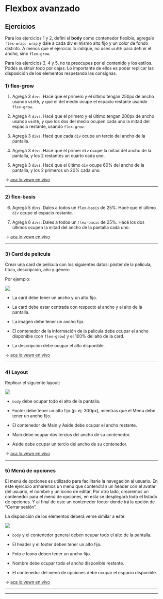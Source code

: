 # Flexbox avanzado

## Ejercicios

Para los ejercicios 1 y 2, definí el **body** como contenedor flexible, agregale `flex-wrap: wrap` y dale a cada div el mismo alto fijo y un color de fondo distinto. A menos que el ejercicio lo indique, no uses `width` para definir el ancho, sino `flex-grow`.  

Para los ejercicios 3, 4 y 5, no te preocupes por el contenido y los estilos. Podés sustituir todo por cajas. Lo importante de ellos es poder replicar las disposición de los elementos respetando las consignas.

### 1) flex-grow

1. Agregá 3 `divs`. Hacé que el primero y el último tengan 250px de ancho usando `width`, y que el del medio ocupe el espacio restante usando `flex-grow`.

2. Agregá 4 `divs`. Hacé que el primero y el último tengan 200px de ancho usando `width`, y que los dos del medio ocupen cada uno la mitad del espacio restante, usando `flex-grow`.

3. Agregá 3 `divs`. Hacé que cada `div` ocupe un tercio del ancho de la pantalla.

4. Agregá 3 `divs`. Hacé que el primer `div` ocupe la mitad del ancho de la pantalla, y los 2 restantes un cuarto cada uno.

5. Agregá 3 `divs`. Hacé que el último `div` ocupe 60% del ancho de la pantalla, y los 2 primeros un 20% cada uno.

-> [aca lo vewn en vivo](https://eugenia1984.github.io/ada-introduccion-frontend/clase05/flex-grow.html)

---

### 2) flex-basis

6. Agregá 5 `divs`. Dales a todos un `flex-basis` de 25%. Hacé que el último `div` ocupe el espacio restante.

7. Agregá 6 `divs`. Dales a todos un `flex-basis` de 25%. Hacé los dos últimos ocupen la mitad del ancho de la pantalla cada uno.

-> [aca lo vewn en vivo](https://eugenia1984.github.io/ada-introduccion-frontend/clase05/flex-basis.html)

---

### 3) Card de película

Crear una card de película con los siguientes datos: póster de la película, título, descripción, año y género

Por ejemplo:

![](https://i.ibb.co/z6hKMWp/Screen-Shot-2020-08-28-at-17-10-56.png)

- La card debe tener un ancho y un alto fijo.

- La card debe estar centrada con respecto al ancho y al alto de la pantalla.

- La imagen debe tener un ancho fijo.

- El contenedor de la información de la película debe ocupar el ancho disponible (con `flex-grow`) y el 100% del alto de la card.

- La descripción debe ocupar el alto disponible.

-> [aca lo vewn en vivo](https://eugenia1984.github.io/ada-introduccion-frontend/clase05/card-de-pelicula.html)

---

### 4) Layout

Replicar el siguiente layout:

![](https://i.ibb.co/0f0dzc8/Screen-Shot-2020-08-28-at-17-03-28.png)

- `body` debe ocupar todo el alto de la pantalla.

- Footer debe tener un alto fijo (p. ej. 300px), mientras que el  Menu debe tener un ancho fijo.

- El contenedor de Main y Aside debe ocupar el ancho restante.

- Main debe ocupar dos tercios del ancho de su contenedor.

- Aside debe ocupar un tercio del ancho de su contenedor.

-> [aca lo vewn en vivo](https://eugenia1984.github.io/ada-introduccion-frontend/clase05/layoout.html)

---

### 5) Menú de opciones

El menú de opciones es utilizado para facilitarle la navegación al usuario. En este ejercicio armaremos un menú que contendrán un header con el avatar del usuario, el nombre y un icono de editar. Por otro lado, crearemos un contenedor para el menú de opciones, en esta se desplegará todo el listado de opciones. Y al final de este un contenedor footer donde irá la opción de “Cerrar sesión”.

La disposición de los elementos deberá verse similar a este:

![](https://i.ibb.co/y89xx8K/Screen-Shot-2020-08-28-at-17-40-59.png)

- `body` y el contenedor general deben ocupar todo el alto de la pantalla.

- El header y el footer deben tener un alto fijo. 

- Foto e Icono deben tener un ancho fijo.

- Nombre debe ocupar todo el ancho disponible restante.

- El contenedor del menú de opciones debe ocupar el espacio disponible.

-> [aca lo vewn en vivo](https://eugenia1984.github.io/ada-introduccion-frontend/clase05/https://eugenia1984.github.io/ada-introduccion-frontend/clase05/menu-de-opciones.html)

---
---
